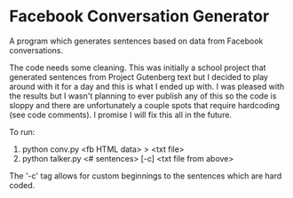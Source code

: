 # Facebook Conversation Generator
A program which generates sentences based on data from Facebook conversations. 

The code needs some cleaning. This was initially a school project that generated sentences from Project Gutenberg text but I decided to 
play around with it for a day and this is what I ended up with. I was pleased with the results but I wasn't planning to ever publish any 
of this so the code is sloppy and there are unfortunately a couple spots that require hardcoding (see code comments). I promise I will fix
this all in the future.

To run:
1. python conv.py \<fb HTML data\> \> \<txt file\>
2. python talker.py <# sentences> [-c] \<txt file from above\> 

The '-c' tag allows for custom beginnings to the sentences which are hard coded. 

